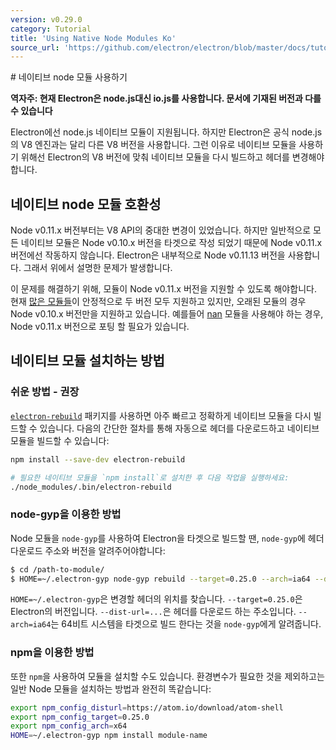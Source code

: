 ```yaml
---
version: v0.29.0
category: Tutorial
title: 'Using Native Node Modules Ko'
source_url: 'https://github.com/electron/electron/blob/master/docs/tutorial/using-native-node-modules-ko.md'
---
```


﻿# 네이티브 node 모듈 사용하기

__역자주: 현재 Electron은 node.js대신 io.js를 사용합니다. 문서에 기재된 버전과 다를 수 있습니다__

Electron에선 node.js 네이티브 모듈이 지원됩니다. 하지만 Electron은 공식 node.js의 V8 엔진과는 달리 다른 V8 버전을 사용합니다.
그런 이유로 네이티브 모듈을 사용하기 위해선 Electron의 V8 버전에 맞춰 네이티브 모듈을 다시 빌드하고 헤더를 변경해야 합니다.

## 네이티브 node 모듈 호환성

Node v0.11.x 버전부터는 V8 API의 중대한 변경이 있었습니다. 하지만 일반적으로 모든 네이티브 모듈은 Node v0.10.x 버전을 타겟으로 작성 되었기 때문에
Node v0.11.x 버전에선 작동하지 않습니다. Electron은 내부적으로 Node v0.11.13 버전을 사용합니다. 그래서 위에서 설명한 문제가 발생합니다.

이 문제를 해결하기 위해, 모듈이 Node v0.11.x 버전을 지원할 수 있도록 해야합니다.
현재 [많은 모듈들](https://www.npmjs.org/browse/depended/nan)이 안정적으로 두 버전 모두 지원하고 있지만,
오래된 모듈의 경우 Node v0.10.x 버전만을 지원하고 있습니다.
예를들어 [nan](https://github.com/rvagg/nan) 모듈을 사용해야 하는 경우, Node v0.11.x 버전으로 포팅 할 필요가 있습니다.

## 네이티브 모듈 설치하는 방법

### 쉬운 방법 - 권장

[`electron-rebuild`](https://github.com/paulcbetts/electron-rebuild) 패키지를 사용하면 아주 빠르고 정확하게 네이티브 모듈을 다시 빌드할 수 있습니다.
다음의 간단한 절차를 통해 자동으로 헤더를 다운로드하고 네이티브 모듈을 빌드할 수 있습니다:

```sh
npm install --save-dev electron-rebuild

# 필요한 네이티브 모듈을 `npm install`로 설치한 후 다음 작업을 실행하세요:
./node_modules/.bin/electron-rebuild
```

### node-gyp을 이용한 방법

Node 모듈을 `node-gyp`를 사용하여 Electron을 타겟으로 빌드할 땐, `node-gyp`에 헤더 다운로드 주소와 버전을 알려주어야합니다:

```bash
$ cd /path-to-module/
$ HOME=~/.electron-gyp node-gyp rebuild --target=0.25.0 --arch=ia64 --dist-url=https://atom.io/download/atom-shell
```



`HOME=~/.electron-gyp`은 변경할 헤더의 위치를 찾습니다. `--target=0.25.0`은 Electron의 버전입니다.
`--dist-url=...`은 헤더를 다운로드 하는 주소입니다. `--arch=ia64`는 64비트 시스템을 타겟으로 빌드 한다는 것을 `node-gyp`에게 알려줍니다.

### npm을 이용한 방법

또한 `npm`을 사용하여 모듈을 설치할 수도 있습니다.
환경변수가 필요한 것을 제외하고는 일반 Node 모듈을 설치하는 방법과 완전히 똑같습니다:

```bash
export npm_config_disturl=https://atom.io/download/atom-shell
export npm_config_target=0.25.0
export npm_config_arch=x64
HOME=~/.electron-gyp npm install module-name
```
